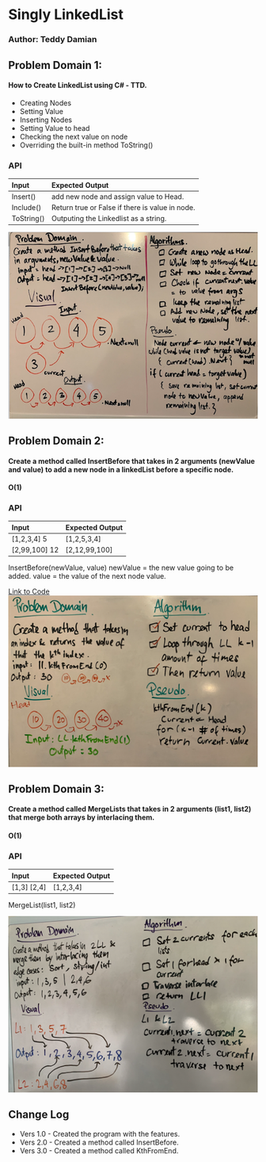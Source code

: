 # Singly LinkedList
### Author: Teddy Damian
## Problem Domain 1:
#### How to Create LinkedList using C# - TTD.
- Creating Nodes
- Setting Value
- Inserting Nodes
- Setting Value to head
- Checking the next value on node
- Overriding the built-in method ToString()
### API
| Input | Expected Output |
| :----------- | :----------- |
| Insert() | add new node and assign value to Head.|
| Include() | Return true or False if there is value in node.|
| ToString() | Outputing the Linkedlist as a string.|

![WB](https://github.com/teddydamian/CSharp-data-structures-algorithms/blob/master/assets/New2.png)

## Problem Domain 2:
#### Create a method called InsertBefore that takes in 2 arguments (newValue and value) to add a new node in a linkedList before a specific node.
#### O(1) 
### API
| Input | Expected Output |
| :----------- | :----------- |
| [1,2,3,4] 5 | [1,2,5,3,4] | 
| [2,99,100] 12  | [2,12,99,100] |
InsertBefore(newValue, value)
newValue = the new value going to be added.
value = the value of the next node value.

[Link to Code](https://github.com/teddydamian/CSharp-data-structures-algorithms/blob/master/LinkedList/LinkedList/Classes/LinkedList.cs)
![WB](https://github.com/teddydamian/CSharp-data-structures-algorithms/blob/master/assets/kth.png)

## Problem Domain 3:
#### Create a method called MergeLists that takes in 2 arguments (list1, list2) that merge both arrays by interlacing them.
#### O(1) 
### API
| Input | Expected Output |
| :----------- | :----------- |
| [1,3]  [2,4] | [1,2,3,4] | 

MergeList(list1, list2)

![WB](https://github.com/teddydamian/CSharp-data-structures-algorithms/blob/master/assets/MergeList.png)


## Change Log
- Vers 1.0 - Created the program with the features.
- Vers 2.0 - Created a method called InsertBefore.
- Vers 3.0 - Created a method called KthFromEnd.
